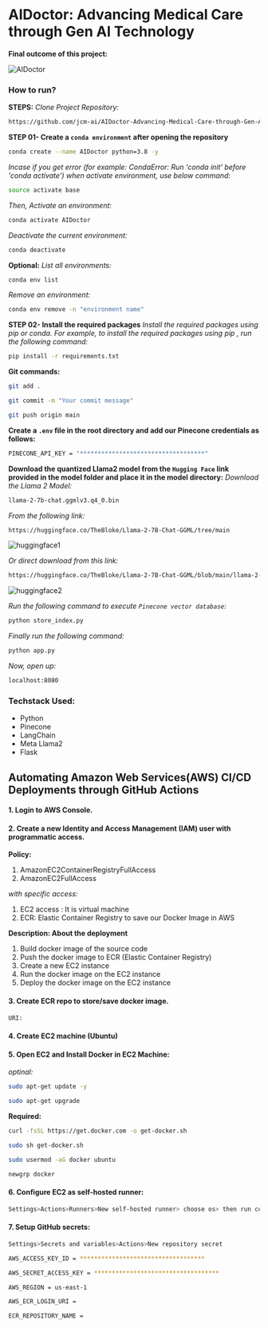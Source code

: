 # AIDoctor: Advancing Medical Care through Gen AI Technology

**Final outcome of this project:**

![AIDoctor](https://github.com/user-attachments/assets/876f6fd3-d526-4874-a344-6ce3f3e919d4)



### How to run?

**STEPS:**
*Clone Project Repository:*
```Bash
https://github.com/jcm-ai/AIDoctor-Advancing-Medical-Care-through-Gen-AI-Technology.git
```

**STEP 01- Create a `conda environment` after opening the repository**
```Bash
conda create --name AIDoctor python=3.8 -y
```
*Incase if you get error (for example: CondaError: Run 'conda init' before 'conda activate') when activate environment, use below command:*
```Bash
source activate base
```
*Then, Activate an environment:*
```Bash
conda activate AIDoctor
```
*Deactivate the current environment:*
```Bash
conda deactivate
```
**Optional:**
*List all environments:*
```Bash
conda env list
```
*Remove an environment:*
```Bash
conda env remove -n "environment name"
```

**STEP 02- Install the required packages**
*Install the required packages using pip or conda. For example, to install the required packages using pip , run the following command:*
```Bash
pip install -r requirements.txt
```
**Git commands:**
```Bash
git add .
```
```Bash
git commit -m "Your commit message"
```
```Bash
git push origin main
```
**Create a `.env` file in the root directory and add our Pinecone credentials as follows:**
```Bash
PINECONE_API_KEY = "***********************************"
```

**Download the quantized Llama2 model from the `Hugging Face` link provided in the model folder and place it in the model directory:**
*Download the Llama 2 Model:*
```Bash
llama-2-7b-chat.ggmlv3.q4_0.bin
```
*From the following link:*
```Bash
https://huggingface.co/TheBloke/Llama-2-7B-Chat-GGML/tree/main
```

![huggingface1](https://github.com/user-attachments/assets/7a7924d0-d792-4aea-89cf-e38d32f6e447)


*Or direct download from this link:*
```Bash
https://huggingface.co/TheBloke/Llama-2-7B-Chat-GGML/blob/main/llama-2-7b-chat.ggmlv3.q4_0.bin
```

![huggingface2](https://github.com/user-attachments/assets/bbe60d2e-c2ed-4c07-b437-27c82b7f2da9)


*Run the following command to execute `Pinecone vector database`:*
```Bash
python store_index.py
```

*Finally run the following command:*
```Bash
python app.py
```
*Now, open up:*
```Bash
localhost:8080
```

### Techstack Used:
- Python
- Pinecone
- LangChain
- Meta Llama2
- Flask

## Automating Amazon Web Services(AWS) CI/CD Deployments through GitHub Actions

#### 1. Login to AWS Console.
#### 2. Create a new Identity and Access Management (IAM) user with programmatic access.

**Policy:**

1. AmazonEC2ContainerRegistryFullAccess
2. AmazonEC2FullAccess

*with specific access:*
1. EC2 access : It is virtual machine
2. ECR: Elastic Container Registry to save our Docker Image in AWS

**Description: About the deployment**

1. Build docker image of the source code
2. Push the docker image to ECR (Elastic Container Registry)
3. Create a new EC2 instance
4. Run the docker image on the EC2 instance
5. Deploy the docker image on the EC2 instance

#### 3. Create ECR repo to store/save docker image.
```Bash
URI:
```
#### 4. Create EC2 machine (Ubuntu)
#### 5. Open EC2 and Install Docker in EC2 Machine:
*optinal:*
```Bash
sudo apt-get update -y
```
```Bash
sudo apt-get upgrade
```
**Required:**

```Bash
curl -fsSL https://get.docker.com -o get-docker.sh
```
```Bash
sudo sh get-docker.sh
```
```Bash
sudo usermod -aG docker ubuntu
```
```Bash
newgrp docker
```
#### 6. Configure EC2 as self-hosted runner:
```Bash
Settings>Actions>Runners>New self-hosted runner> choose os> then run command one by one
```
#### 7. Setup GitHub secrets:
```Bash
Settings>Secrets and variables>Actions>New repository secret
```

```Bash
AWS_ACCESS_KEY_ID = ***********************************

AWS_SECRET_ACCESS_KEY = ***********************************

AWS_REGION = us-east-1

AWS_ECR_LOGIN_URI = 

ECR_REPOSITORY_NAME = 
```